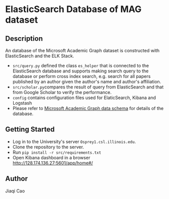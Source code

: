 # ElasticSearch Database of MAG dataset
## Description
An database of the Microsoft Academic Graph dataset is constructed with ElasticSearch and the ELK Stack. 
* ```src/query.py``` defined the class ```es_helper``` that is connected to the ElasticSearch database and supports making search query to the database or perform cross index search, e.g. search for all papers published by an author given the author's name and author's affiliation. 
* ```src/scholar.py```compares the result of query from ElasticSearch and that from Google Scholar to verify the performance.
* ```config``` contains configuration files used for ElaticSearch, Kibana and Logstash
* Please refer to [Microsoft Academic Graph data schema](https://docs.microsoft.com/en-us/academic-services/graph/reference-data-schema) for details of the database.
## Getting Started
* Log in to the University's server ```Osprey1.csl.illinois.edu```.
* Clone the repository to the server.
* Run ```pip install -r src/requirements.txt```
* Open Kibana dashboard in a browser http://128.174.136.27:5601/app/home#/
## Author
Jiaqi Cao
